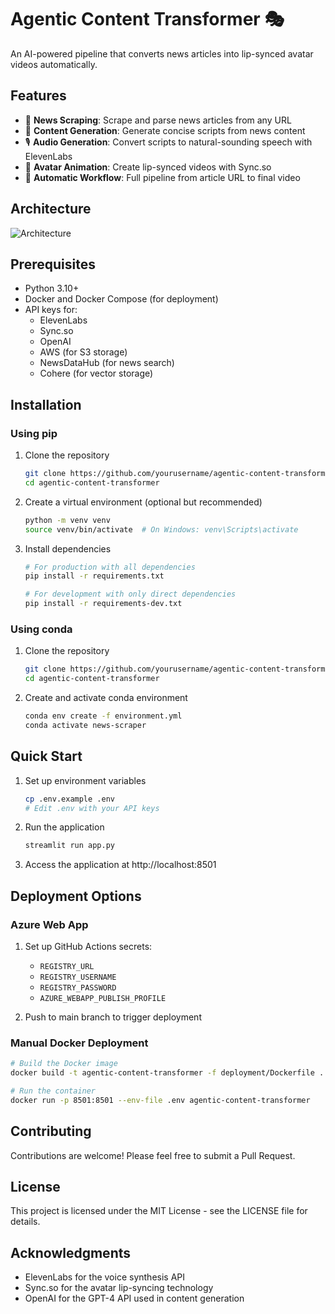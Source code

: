 # Agentic Content Transformer 🎭

An AI-powered pipeline that converts news articles into lip-synced avatar videos automatically.

## Features

- 📰 **News Scraping**: Scrape and parse news articles from any URL
- 📝 **Content Generation**: Generate concise scripts from news content 
- 🎙️ **Audio Generation**: Convert scripts to natural-sounding speech with ElevenLabs
- 👤 **Avatar Animation**: Create lip-synced videos with Sync.so
- 🔄 **Automatic Workflow**: Full pipeline from article URL to final video

## Architecture

![Architecture](https://mermaid.ink/img/pako:eNp1kU1PwzAMhv9KlBOIafuwXnZASGiHSUhIcAgHLzWlIl8qTSui6n83ab-QNvAp9vPasZ1TUBZTyCG3j1ZZ1j4GBKs-9BxeYXH_8PTy_NLwwBuZvVlFMC7YKKYfKrsDnGvXcN_r2_v2_Z6oE5m1XaNuZW-bE3j_OV9uoXTxYCxCZ3sUO0nPk2tGcJGWa-Wkt4qmXLYkU6UKFzqwvBiVzGlw2PwQtHNb4vdj26hB2RfCzspZLHuA_zBnWlzUJBmwQfLUxZhdI5MIPFhpNr0yMThLcQdubU5xOYF9mTHM45IDLNPZdJZCHmO0TiYJRB-TSCXQcJ0JqsNCPCq9biFv0B84Y_-j0eEXDCOm6w?type=png)

## Prerequisites

- Python 3.10+
- Docker and Docker Compose (for deployment)
- API keys for:
  - ElevenLabs
  - Sync.so
  - OpenAI
  - AWS (for S3 storage)
  - NewsDataHub (for news search)
  - Cohere (for vector storage)

## Installation

### Using pip

1. Clone the repository
   ```bash
   git clone https://github.com/yourusername/agentic-content-transformer.git
   cd agentic-content-transformer
   ```

2. Create a virtual environment (optional but recommended)
   ```bash
   python -m venv venv
   source venv/bin/activate  # On Windows: venv\Scripts\activate
   ```

3. Install dependencies
   ```bash
   # For production with all dependencies
   pip install -r requirements.txt
   
   # For development with only direct dependencies
   pip install -r requirements-dev.txt
   ```

### Using conda

1. Clone the repository
   ```bash
   git clone https://github.com/yourusername/agentic-content-transformer.git
   cd agentic-content-transformer
   ```

2. Create and activate conda environment
   ```bash
   conda env create -f environment.yml
   conda activate news-scraper
   ```

## Quick Start

1. Set up environment variables
   ```bash
   cp .env.example .env
   # Edit .env with your API keys
   ```

2. Run the application
   ```bash
   streamlit run app.py
   ```

3. Access the application at http://localhost:8501

## Deployment Options

### Azure Web App

1. Set up GitHub Actions secrets:
   - `REGISTRY_URL`
   - `REGISTRY_USERNAME`
   - `REGISTRY_PASSWORD`
   - `AZURE_WEBAPP_PUBLISH_PROFILE`

2. Push to main branch to trigger deployment

### Manual Docker Deployment

```bash
# Build the Docker image
docker build -t agentic-content-transformer -f deployment/Dockerfile .

# Run the container
docker run -p 8501:8501 --env-file .env agentic-content-transformer
```

## Contributing

Contributions are welcome! Please feel free to submit a Pull Request.

## License

This project is licensed under the MIT License - see the LICENSE file for details.

## Acknowledgments

- ElevenLabs for the voice synthesis API
- Sync.so for the avatar lip-syncing technology
- OpenAI for the GPT-4 API used in content generation 